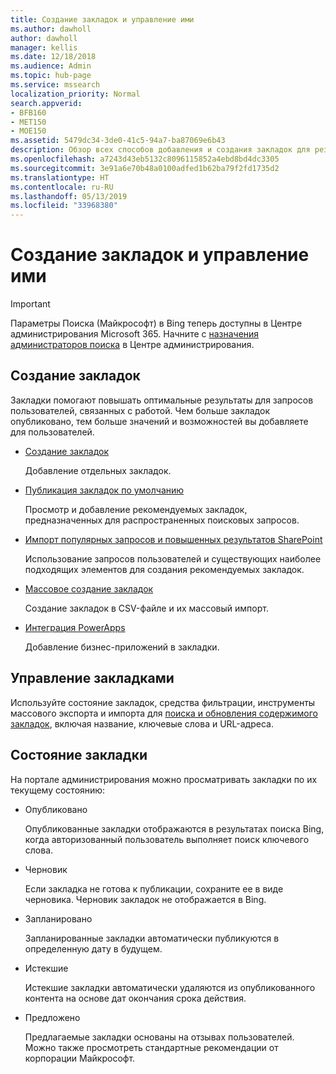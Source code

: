 ```yaml
---
title: Создание закладок и управление ими
ms.author: dawholl
author: dawholl
manager: kellis
ms.date: 12/18/2018
ms.audience: Admin
ms.topic: hub-page
ms.service: mssearch
localization_priority: Normal
search.appverid:
- BFB160
- MET150
- MOE150
ms.assetid: 5479dc34-3de0-41c5-94a7-ba87069e6b43
description: Обзор всех способов добавления и создания закладок для результатов, связанных с работой, в Поиске (Майкрософт)
ms.openlocfilehash: a7243d43eb5132c8096115852a4ebd8bd4dc3305
ms.sourcegitcommit: 3e91a6e70b48a0100adfed1b62ba79f2fd1735d2
ms.translationtype: HT
ms.contentlocale: ru-RU
ms.lasthandoff: 05/13/2019
ms.locfileid: "33968380"
---
```

# <a name="create-and-manage-bookmarks"></a>Создание закладок и управление ими

> [!IMPORTANT]
> Параметры Поиска (Майкрософт) в Bing теперь доступны в Центре администрирования Microsoft 365. Начните с [назначения администраторов поиска](https://docs.microsoft.com/ru-RU/microsoftsearch/setup-microsoft-search#step-2-assign-search-admin-and-search-editor) в Центре администрирования.
    
## <a name="create-bookmarks"></a>Создание закладок

Закладки помогают повышать оптимальные результаты для запросов пользователей, связанных с работой. Чем больше закладок опубликовано, тем больше значений и возможностей вы добавляете для пользователей.
  
- [Создание закладок](create-bookmarks.md)
    
    Добавление отдельных закладок.
    
- [Публикация закладок по умолчанию](publish-default-bookmarks.md)
    
    Просмотр и добавление рекомендуемых закладок, предназначенных для распространенных поисковых запросов.
    
- [Импорт популярных запросов и повышенных результатов SharePoint](import-sharepoint-promoted-results-and-top-queries.md)
    
    Использование запросов пользователей и существующих наиболее подходящих элементов для создания рекомендуемых закладок.
    
- [Массовое создание закладок](bulk-create-bookmarks.md)
    
    Создание закладок в CSV-файле и их массовый импорт.
    
- [Интеграция PowerApps](integrate-powerapps.md)
    
    Добавление бизнес-приложений в закладки.
    
## <a name="manage-bookmarks"></a>Управление закладками

Используйте состояние закладок, средства фильтрации, инструменты массового экспорта и импорта для [поиска и обновления содержимого закладок](manage-bookmarks.md), включая название, ключевые слова и URL-адреса.
  
## <a name="bookmark-status"></a>Состояние закладки

На портале администрирования можно просматривать закладки по их текущему состоянию:
  
- Опубликовано
    
    Опубликованные закладки отображаются в результатах поиска Bing, когда авторизованный пользователь выполняет поиск ключевого слова.
    
- Черновик
    
    Если закладка не готова к публикации, сохраните ее в виде черновика. Черновик закладок не отображается в Bing.
    
- Запланировано
    
    Запланированные закладки автоматически публикуются в определенную дату в будущем.
    
- Истекшие
    
    Истекшие закладки автоматически удаляются из опубликованного контента на основе дат окончания срока действия.
    
- Предложено
    
    Предлагаемые закладки основаны на отзывах пользователей. Можно также просмотреть стандартные рекомендации от корпорации Майкрософт.

  

